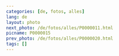 ```yaml
---
categories: [de, fotos, alles]
lang: de
layout: photo
next_photo: /de/fotos/alles/P0000011.html
picname: P0000015
prev_photo: /de/fotos/alles/P0000020.html
tags: []
---
```

